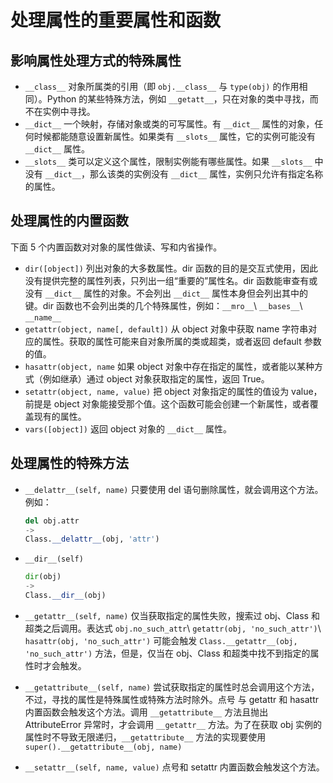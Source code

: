 # 处理属性的重要属性和函数

## 影响属性处理方式的特殊属性

- `__class__`
  对象所属类的引用（即 `obj.__class__` 与 `type(obj)` 的作用相同）。Python 的某些特殊方法，例如 `__getatt__`，只在对象的类中寻找，而不在实例中寻找。
- `__dict__`
  一个映射，存储对象或类的可写属性。有 `__dict__` 属性的对象，任何时候都能随意设置新属性。如果类有 `__slots__` 属性，它的实例可能没有 `__dict__` 属性。
- `__slots__`
  类可以定义这个属性，限制实例能有哪些属性。如果 `__slots__` 中没有 `__dict__`，那么该类的实例没有 `__dict__` 属性，实例只允许有指定名称的属性。

## 处理属性的内置函数

下面 5 个内置函数对对象的属性做读、写和内省操作。

- `dir([object])`
  列出对象的大多数属性。dir 函数的目的是交互式使用，因此没有提供完整的属性列表，只列出一组“重要的”属性名。dir 函数能审查有或没有 `__dict__` 属性的对象。不会列出 `__dict__` 属性本身但会列出其中的键。dir 函数也不会列出类的几个特殊属性，例如：`__mro__`\ `__bases__`\ `__name__`
- `getattr(object, name[, default])`
  从 object 对象中获取 name 字符串对应的属性。获取的属性可能来自对象所属的类或超类，或者返回 default 参数的值。
- `hasattr(object, name`
  如果 object 对象中存在指定的属性，或者能以某种方式（例如继承）通过 object 对象获取指定的属性，返回 True。
- `setattr(object, name, value)`
  把 object 对象指定的属性的值设为 value，前提是 object 对象能接受那个值。这个函数可能会创建一个新属性，或者覆盖现有的属性。
- `vars([object])`
  返回 object 对象的 `__dict__` 属性。

## 处理属性的特殊方法

- `__delattr__(self, name)`
  只要使用 del 语句删除属性，就会调用这个方法。例如：

  ```python
  del obj.attr
  ->
  Class.__delattr__(obj, 'attr')
  ```

- `__dir__(self)`

  ```python
  dir(obj)
  ->
  Class.__dir__(obj)
  ```

- `__getattr__(self, name)`
  仅当获取指定的属性失败，搜索过 obj、Class 和超类之后调用。表达式 `obj.no_such_attr`\ `getattr(obj, 'no_such_attr')`\ `hasattr(obj, 'no_such_attr')` 可能会触发 `Class.__getattr__(obj, 'no_such_attr')` 方法，但是，仅当在 obj、Class 和超类中找不到指定的属性时才会触发。

- `__getattribute__(self, name)`
  尝试获取指定的属性时总会调用这个方法，不过，寻找的属性是特殊属性或特殊方法时除外。点号 与 getattr 和 hasattr 内置函数会触发这个方法。调用 `__getattribute__` 方法且抛出 AttributeError 异常时，才会调用 `__getattr__` 方法。为了在获取 obj 实例的属性时不导致无限递归，`__getattribute__` 方法的实现要使用 `super().__getattribute__(obj, name)`

- `__setattr__(self, name, value)`
  点号和 setattr 内置函数会触发这个方法。